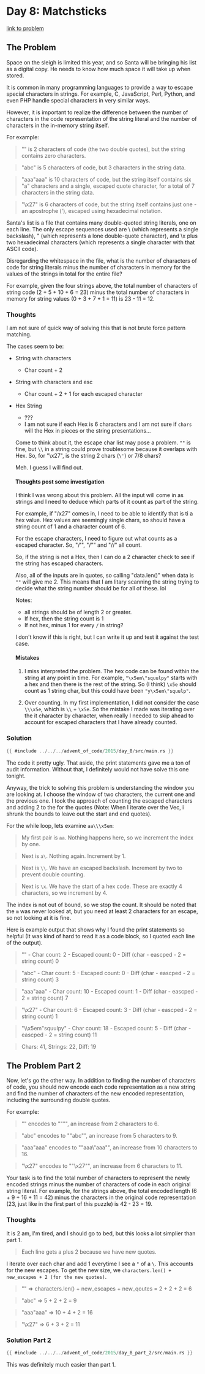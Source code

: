# Day 8: Matchsticks

[link to problem](https://adventofcode.com/2015/day/8)

## The Problem

Space on the sleigh is limited this year, and so Santa will be bringing his list as a digital copy. He needs to know how much space it will take up when stored.

It is common in many programming languages to provide a way to escape special characters in strings. For example, C, JavaScript, Perl, Python, and even PHP handle special characters in very similar ways.

However, it is important to realize the difference between the number of characters in the code representation of the string literal and the number of characters in the in-memory string itself.

For example:

>"" is 2 characters of code (the two double quotes), but the string contains zero characters.

> "abc" is 5 characters of code, but 3 characters in the string data.

> "aaa\"aaa" is 10 characters of code, but the string itself contains six "a" characters and a single, escaped quote character, for a total of 7 characters in the string data.

> "\x27" is 6 characters of code, but the string itself contains just one - an apostrophe ('), escaped using hexadecimal notation.

Santa's list is a file that contains many double-quoted string literals, one on each line. The only escape sequences used are \\ (which represents a single backslash), \" (which represents a lone double-quote character), and \x plus two hexadecimal characters (which represents a single character with that ASCII code).

Disregarding the whitespace in the file, what is the number of characters of code for string literals minus the number of characters in memory for the values of the strings in total for the entire file?

For example, given the four strings above, the total number of characters of string code (2 + 5 + 10 + 6 = 23) minus the total number of characters in memory for string values (0 + 3 + 7 + 1 = 11) is 23 - 11 = 12.

### Thoughts

I am not sure of quick way of solving this that is not brute force pattern matching.

The cases seem to be:
- String with characters
  - Char count + 2
- String with characters and esc
  - Char count + 2 + 1 for each escaped character
- Hex String
  - ???
  - I am not sure if each Hex is 6 characters and I am not sure if `chars` will the Hex in pieces or the string presentations...
  
  
  Come to think about it, the escape char list may pose a problem. `""` is fine, but `\\` in a string could prove troublesome because it overlaps with Hex. So, for "\\x27", is the string 2 chars (`\'`) or 7/8 chars?
  
  Meh. I guess I will find out.
  
  #### Thoughts post some investigation
  
  I think I was wrong about this problem. All the input will come in as strings and I need to deduce which parts of it count as part of the string.
  
  For example, if "/x27" comes in, I need to be able to identify that is ti a hex value. Hex values are seemingly single chars, so should have a string count of 1 and a character count of 6.
  
  For the escape characters, I need to figure out what counts as a escaped character. So, "/'", "/"" and "//" all count. 
  
  So, if the string is not a Hex, then I can do a 2 character check to see if the string has escaped characters.
  
  Also, all of the inputs are in quotes, so calling "data.len()" when data is `""` will give me 2.
  This means that I am litary scanning the string trying to decide what the string number should be for all of these. lol
  
  Notes:
  - all strings should be of length 2 or greater.
  - If hex, then the string count is 1
  - If not hex, minus 1 for every `/` in string?
  
  I don't know if this is right, but I can write it up and test it against the test case.
  
  #### Mistakes
  1. I miss interpreted the problem. The hex code can be found within the string at any point in time. For example, `"\x5em\"squulpy"` starts with a hex and then there is the rest of the string. So (I think) `\x5e` should count as 1 string char, but this could have been `"y\x5em\"squulp"`.
  
  2. Over counting. In my first implementation, I did not consider the case `\\\x5e`, which is `\\` + `\x5e`. So the mistake I made was iterating over the it character by character, when really I needed to skip ahead to account for escaped characters that I have already counted.


### Solution
  ```rust
  {{ #include ../../../advent_of_code/2015/day_8/src/main.rs }}
  ```

The code it pretty ugly. That aside, the print statements gave me a ton of audit information. Without that, I definitely would not have solve this one tonight.

Anyway, the trick to solving this problem is understanding the window you are looking at. I choose the window of two characters, the current one and the previous one. I took the approach of counting the escaped characters and adding 2 to the for the quotes (Note: When I iterate over the Vec<char>, i shrunk the bounds to leave out the start and end quotes).

For the while loop, lets examine `aa\\\x5em`:

> My first pair is `aa`. Nothing happens here, so we increment the index by one.

> Next is `a\`. Nothing again. Increment by 1.

> Next is `\\`. We have an escaped backslash. Increment by two to prevent double counting.

> Next is `\x`. We have the start of a hex code. These are exactly 4 characters, so we increment by 4.

The index is not out of bound, so we stop the count. It should be noted that the `m` was never looked at, but you need at least 2 characters for an escape, so not looking at it is fine.

Here is example output that shows why I found the print statements so helpful (It was kind of hard to read it as a code block, so I quoted each line of the output).

> "" - Char count: 2 - Escaped count: 0 - Diff (char - eascped - 2 = string count) 0

> "abc" - Char count: 5 - Escaped count: 0 - Diff (char - eascped - 2 = string count) 3

> "aaa\"aaa" - Char count: 10 - Escaped count: 1 - Diff (char - eascped - 2 = string count) 7

> "\x27" - Char count: 6 - Escaped count: 3 - Diff (char - eascped - 2 = string count) 1

> "\\\x5em\"squulpy" - Char count: 18 - Escaped count: 5 - Diff (char - eascped - 2 = string count) 11

> Chars: 41, Strings: 22, Diff: 19

## The Problem Part 2
Now, let's go the other way. In addition to finding the number of characters of code, you should now encode each code representation as a new string and find the number of characters of the new encoded representation, including the surrounding double quotes.

For example:

> "" encodes to "\"\"", an increase from 2 characters to 6.

> "abc" encodes to "\"abc\"", an increase from 5 characters to 9.

> "aaa\"aaa" encodes to "\"aaa\\\"aaa\"", an increase from 10 characters to 16.

> "\x27" encodes to "\"\\x27\"", an increase from 6 characters to 11.

Your task is to find the total number of characters to represent the newly encoded strings minus the number of characters of code in each original string literal. For example, for the strings above, the total encoded length (6 + 9 + 16 + 11 = 42) minus the characters in the original code representation (23, just like in the first part of this puzzle) is 42 - 23 = 19.

### Thoughts

It is 2 am, I'm tired, and I should go to bed, but this looks a lot simplier than part 1.

> Each line gets a plus 2 because we have new quotes.

I iterate over each char and add 1 everytime I see a `"` of a `\`. This accounts for the new escapes. To get the new size, we `characters.len() + new_escapes + 2 (for the new quotes)`.


> "" => characters.len() + new_escapes + new_qoutes = 2 + 2 + 2 = 6

> "abc" => 5 + 2 + 2 = 9

> "aaa\"aaa" => 10 + 4 + 2 = 16

> "\x27" => 6 + 3 + 2 = 11

### Solution Part 2
  ```rust
  {{ #include ../../../advent_of_code/2015/day_8_part_2/src/main.rs }}
  ```

This was definitely much easier than part 1.
